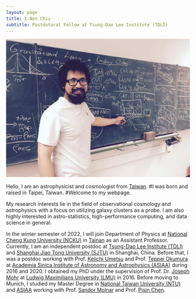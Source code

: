 ```yaml
---
layout: page
title: I-Non Chiu
subtitle: Postdotoral Fellow at Tsung-Dao Lee Institute (TDLI)
---
```


![](/assets/img/me1.jpeg "Picture of I-Non Chiu taken at University Observatory Munich in 2016.")

Hello, I am an astrophysicist and cosmologist from [Taiwan][taiwan].
#I was born and raised in Taipei, Taiwan.
#Welcome to my webpage.

My research interests lie in the field of observational cosmology and astrophysics with a focus on utilizing galaxy clusters as a probe.
I am also highly interested in astro-statistics, high-performance computing, and data science in general.

In the winter semester of 2022, I will join Department of Physics at [National Cheng Kung University (NCKU)][ncku] in [Tainan][tainan] as an Assistant Professor.
Currently, I am an independent postdoc at [Tsung-Dao Lee Institute (TDLI)][tdli] and [Shanghai Jiao Tong University (SJTU)][sjtu] in Shanghai, China.
Before that, I was a postdoc working with Prof. [Keiichi Umetsu][keiichi] and Prof. [Teppei Okumura][teipei]
at [Academia Sinica Institute of Astronomy and Astrophysics (ASIAA)][asiaa] during 2016 and 2020.
I obtained my PhD under the supervision of Prof. Dr. [Joseph Mohr][mohr] at [Ludwig Maximilians University (LMU)][lmu] in 2016.
Before moving to Munich, I studied my Master Degree in [National Taiwan University (NTU)][ntu] and [ASIAA][asiaa] working with
Prof. [Sandor Molnar][sandor] and Prof. [Pisin Chen][pisin].

[taiwan]:https://en.wikipedia.org/wiki/Taiwan
[tainan]:https://en.wikipedia.org/wiki/Tainan
[keiichi]:http://idv.sinica.edu.tw/keiichi/index.php
[teipei]:http://idv.sinica.edu.tw/teppei/
[mohr]:https://www.imprs-astro.mpg.de/content/prof-dr-joseph-mohr
[sandor]:https://www.asiaa.sinica.edu.tw/people/cv.php?i=sandor
[pisin]:https://lecospa.ntu.edu.tw/person/pisin-chen/

[ncku]:https://www.phys.ncku.edu.tw/en/
[tdli]:https://tdli.sjtu.edu.cn/
[sjtu]:http://astro.sjtu.edu.cn/en/home
[asiaa]:https://www.asiaa.sinica.edu.tw/
[lmu]:https://www.uni-muenchen.de/index.html
[ntu]:http://www.ntu.edu.tw/english/index.html

[cv]:res.pdf


